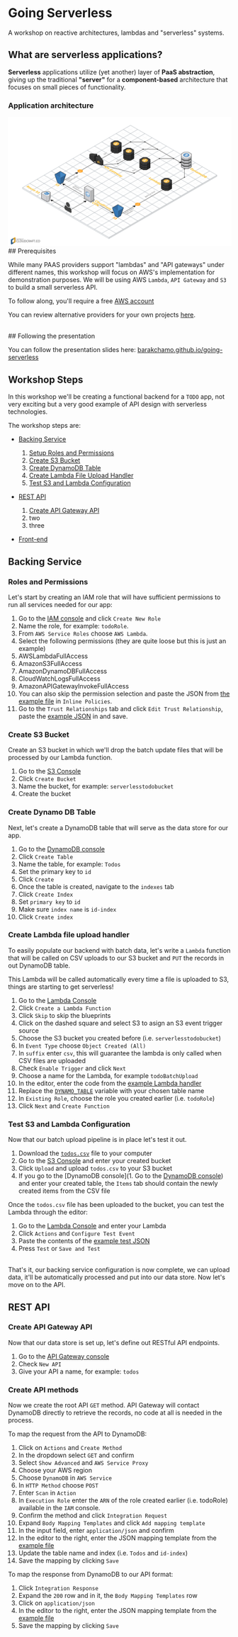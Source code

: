 # Going Serverless

A workshop on reactive architectures, lambdas and "serverless" systems.

## What are serverless applications?

<p><strong>Serverless</strong> applications utilize (yet another) layer of <strong>PaaS abstraction</strong>, giving up the traditional <strong>"server"</strong> for a <strong>component-based</strong> architecture that focuses on small pieces of functionality.</p>

### Application architecture
<img src="https://github.com/BarakChamo/going-serverless/blob/master/images/schema-grid.png?raw=true" />

<br>
## Prerequisites

While many PAAS providers support "lambdas" and "API gateways" under different names, this workshop will focus on AWS's implementation for demonstration purposes. We will be using AWS `Lambda`, `API Gateway` and `S3` to build a small serverless API.

To follow along, you'll require a free [AWS account](https://aws.amazon.com/free)

You can review alternative providers for your own projects [here]().

<br>
## Following the presentation

You can follow the presentation slides here: [barakchamo.github.io/going-serverless](https://barakchamo.github.io/going-serverless)


## Workshop Steps

In this workshop we'll be creating a functional backend for a `TODO` app, not very exciting but a very good example of API design with serverless technologies.

The workshop steps are:

- [Backing Service](#backing-service)
  1. [Setup Roles and Permissions](#roles-and-permissions)
  2. [Create S3 Bucket](#create-s3-bucket)
  3. [Create DynamoDB Table](#create-dynamo-db-table)
  4. [Create Lambda File Upload Handler](#create-lambda-file-upload-handler)
  5. [Test S3 and Lambda Configuration](#test-s3-and-lambda-configuration)

- [REST API](#rest-api)
  1. [Create API Gateway API](#create-api-gateway-api)
  2. two
  3. three

- [Front-end](#front-end)

## Backing Service

### Roles and Permissions

Let's start by creating an IAM role that will have sufficient permissions to run all services needed for our app:

1. Go to the [IAM console](https://console.aws.amazon.com/iam/home#roles) and click `Create New Role`
2. Name the role, for example: `todoRole`.
3. From `AWS Service Roles` choose `AWS Lambda`.
4. Select the following permissions (they are quite loose but this is just an example)
  1. AWSLambdaFullAccess
  2. AmazonS3FullAccess
  3. AmazonDynamoDBFullAccess
  4. CloudWatchLogsFullAccess
  5. AmazonAPIGatewayInvokeFullAccess
5. You can also skip the permission selection and paste the JSON from [the example file](./example/roles/policy.json) in `Inline Policies`.
6. Go to the `Trust Relationships` tab and click `Edit Trust Relationship`, paste the [example JSON](./example/roles/entities.json) in and save.


### Create S3 Bucket

Create an S3 bucket in which we'll drop the batch update files that will be processed by our Lambda function.

1. Go to the [S3 Console](https://console.aws.amazon.com/s3/home)
2. Click `Create Bucket`
3. Name the bucket, for example: `serverlesstodobucket`
4. Create the bucket

### Create Dynamo DB Table

Next, let's create a DynamoDB table that will serve as the data store for our app.

1. Go to the [DynamoDB console](https://console.aws.amazon.com/dynamodb/home#tables)
2. Click `Create Table`
3. Name the table, for example: `Todos`
4. Set the primary key to `id`
5. Click `Create`
6. Once the table is created,  navigate to the `indexes` tab
7. Click `Create Index`
8. Set `primary key` to `id`
9. Make sure `index name` is `id-index`
10. Click `Create index`

### Create Lambda file upload handler

To easily populate our backend with batch data, let's write a `Lambda` function that will be called on CSV uploads to our S3 bucket and `PUT` the records in out DynamoDB table.

This Lambda will be called automatically every time a file is uploaded to S3, things are starting to get serverless!

1. Go to the [Lambda Console](https://console.aws.amazon.com/lambda/home?#/functions)
2. Click `Create a Lambda Function`
3. Click `Skip` to skip the blueprints
4. Click on the dashed square and select S3 to asign an S3 event trigger source
5. Choose the S3 bucket you created before (i.e. `serverlesstodobucket`)
6. In `Event Type` choose `Object Created (All)`
7. In `suffix` enter `csv`, this will guarantee the lambda is only called when CSV files are uploaded
8. Check `Enable Trigger` and click `Next`
9. Choose a name for the Lambda, for example `todoBatchUpload`
10. In the editor, enter the code from the [example Lambda handler](./example/backend/handler.js)
11. Replace the [`DYNAMO_TABLE`](https://github.com/BarakChamo/going-serverless/blob/master/example/backend/handler.js#L12) variable with your chosen table name 
11. In `Existing Role`, choose the role you created earlier (i.e. `todoRole`)
12. Click `Next` and `Create Function`

### Test S3 and Lambda Configuration

Now that our batch upload pipeline is in place let's test it out.

1. Download the [`todos.csv`](./example/data/todos.csv) file to your computer
2. Go to the [S3 Console](https://console.aws.amazon.com/s3/home) and enter your created bucket
3. Click `Upload` and upload `todos.csv` to your S3 bucket
4. If you go to the [DynamoDB console](1. Go to the [DynamoDB console](https://console.aws.amazon.com/dynamodb/home#tables)) and enter your created table, the `Items` tab should contain the newly created items from the CSV file 

Once the `todos.csv` file has been uploaded to the bucket, you can test the Lambda through the editor:

1. Go to the [Lambda Console](https://console.aws.amazon.com/lambda/home?#/functions) and enter your Lambda 
2. Click `Actions` and `Configure Test Event`
3. Paste the contents of the [example test JSON](./example/backend/lambda-test.json)
4. Press `Test` or `Save and Test`


<br/>
That's it, our backing service configuration is now complete, we can upload data, it'll be automatically processed and put into our data store. Now let's move on to the API.


## REST API

### Create API Gateway API

Now that our data store is set up, let's define out RESTful API endpoints.

1. Go to the [API Gateway console](https://console.aws.amazon.com/apigateway/home#/apis/create)
2. Check `New API`
3. Give your API a name, for example: `todos`

### Create API methods

Now we create the root API `GET` method. API Gateway will contact DynamoDB directly to retrieve the records, no code at all is needed in the process.

To map the request from the API to DynamoDB:

1. Click on `Actions` and `Create Method`
2. In the dropdown select `GET` and confirm
3. Select `Show Advanced` and `AWS Service Proxy`
4. Choose your AWS region
5. Choose `DynamoDB` in `AWS Service`
6. In `HTTP Method` choose `POST`
7. Enter `Scan` in `Action`
8. In `Execution Role` enter the `ARN` of the role created earlier (i.e. todoRole) available in the `IAM` console.
9. Confirm the method and click `Integration Request`
10. Expand `Body Mapping Templates` and click `Add mapping template`
11. In the input field, enter `application/json` and confirm
12. In the editor to the right, enter the JSON mapping template from the [example file](./example/api/get-template.json)
13. Update the table name and index (i.e. `Todos` and `id-index`)
15. Save the mapping by clicking `Save`

To map the response from DynamoDB to our API format:
1. Click `Integration Response`
2. Expand the `200` row and in it, the `Body Mapping Templates` row
3. Click on `application/json`
4. In the editor to the right, enter the JSON mapping template from the [example file](./example/api/response-mapping)
5. Save the mapping by clicking `Save`
